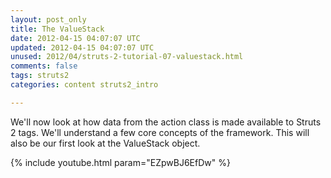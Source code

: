 ```yaml
---           
layout: post_only
title: The ValueStack
date: 2012-04-15 04:07:07 UTC
updated: 2012-04-15 04:07:07 UTC
unused: 2012/04/struts-2-tutorial-07-valuestack.html
comments: false
tags: struts2
categories: content struts2_intro

---
```


We'll now look at how data from the action class is made available to Struts 2 tags. We'll understand a few core concepts of the framework. This will also be our first look at the ValueStack object.

{% include youtube.html param="EZpwBJ6EfDw" %}